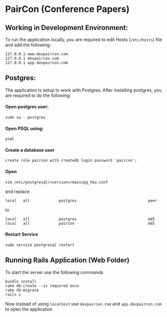 # PairCon (Conference Papers)
## Working in Development Environment:

To run the application locally, you are required to edit Hosts (```/etc/hosts```) file and add the following:
```
127.0.0.1 www.devpaircon.com
127.0.0.1 devpaircon.com
127.0.0.1 app.devpaircon.com
```

## Postgres:

The application is setup to work with Postgres. After installing postgres, you are required to do the following:

#### Open postgres user:
```
sudo su - postgres
```
#### Open PSQL using:
```
psql
```

#### Create a database user
```
create role paircon with createdb login password 'paircon';
```
#### Open
```
vim /etc/postgresql/<version>/main/pg_hba.conf
```

and replace

```
local   all             postgres                                peer
```

to

```
local   all             postgres                                md5
local   all             paircon                                 md5
```

#### Restart Service
```
sudo service postgresql restart
```

## Running Rails Application (Web Folder)
To start the server use the following commands
```
bundle install
rake db:create --is required once
rake db:migrate
rails s
```

Now instead of using ```localhost``` use ```devpaircon.com``` and ```app.devpaircon.com``` to open the application
